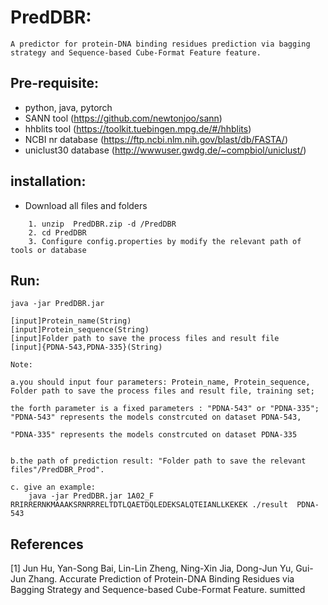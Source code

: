 # PredDBR:

	A predictor for protein-DNA binding residues prediction via bagging strategy and Sequence-based Cube-Format Feature feature.
	
## Pre-requisite:
   - python, java, pytorch
   - SANN tool (https://github.com/newtonjoo/sann)
   - hhblits tool (https://toolkit.tuebingen.mpg.de/#/hhblits)
   - NCBI nr database (https://ftp.ncbi.nlm.nih.gov/blast/db/FASTA/)
   - uniclust30 database (http://wwwuser.gwdg.de/~compbiol/uniclust/)
   
## installation: 

* Download all files and folders
~~~
	1. unzip  PredDBR.zip -d /PredDBR
	2. cd PredDBR
	3. Configure config.properties by modify the relevant path of tools or database
~~~	

## Run:

	java -jar PredDBR.jar 
	
	[input]Protein_name(String)  
	[input]Protein_sequence(String)	
	[input]Folder path to save the process files and result file
	[input]{PDNA-543,PDNA-335}(String)
	
	Note: 
	
	a.you should input four parameters: Protein_name, Protein_sequence, Folder path to save the process files and result file, training set;
	
	the forth parameter is a fixed parameters : "PDNA-543" or "PDNA-335"; "PDNA-543" represents the models constrcuted on dataset PDNA-543,
	  
	"PDNA-335" represents the models constrcuted on dataset PDNA-335
	 
		
	b.the path of prediction result: "Folder path to save the relevant files"/PredDBR_Prod".
	
	c. give an example:
		java -jar PredDBR.jar 1A02_F RRIRRERNKMAAAKSRNRRRELTDTLQAETDQLEDEKSALQTEIANLLKEKEK ./result  PDNA-543 

## References 
[1] Jun Hu, Yan-Song Bai, Lin-Lin Zheng, Ning-Xin Jia, Dong-Jun Yu, Gui-Jun Zhang. Accurate Prediction of Protein-DNA Binding Residues via Bagging Strategy and Sequence-based Cube-Format Feature. sumitted